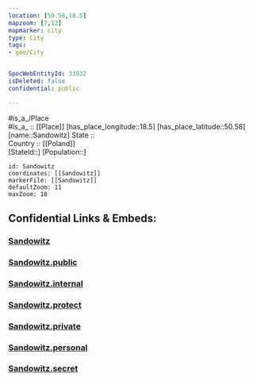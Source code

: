 ```yaml
---
location: [50.58,18.5] 
mapzoom: [7,12] 
mapmarker: city 
type: City
tags:
- geo/City


SpocWebEntityId: 33932
isDeleted: false
confidential: public

---
```

#is_a_/Place  
#is_a_ :: [[Place]] 
[has_place_longitude::18.5] 
[has_place_latitude::50.58] 
[name::Sandowitz] 
State ::  
Country :: [[Poland]]  
[StateId::] 
[Population::] 



```leaflet
id: Sandowitz
coordinates: [[Sandowitz]] 
markerFile: [[Sandowitz]] 
defaultZoom: 11 
maxZoom: 18
```


## Confidential Links & Embeds: 

### [Sandowitz](/_Standards/Earth/Continent/Europe/Europe~East/Poland/Provinces~Poland/Opole/City/Sandowitz.md) 

### [Sandowitz.public](/_public/Earth/Continent/Europe/Europe~East/Poland/Provinces~Poland/Opole/City/Sandowitz.public.md) 

### [Sandowitz.internal](/_internal/Earth/Continent/Europe/Europe~East/Poland/Provinces~Poland/Opole/City/Sandowitz.internal.md) 

### [Sandowitz.protect](/_protect/Earth/Continent/Europe/Europe~East/Poland/Provinces~Poland/Opole/City/Sandowitz.protect.md) 

### [Sandowitz.private](/_private/Earth/Continent/Europe/Europe~East/Poland/Provinces~Poland/Opole/City/Sandowitz.private.md) 

### [Sandowitz.personal](/_personal/Earth/Continent/Europe/Europe~East/Poland/Provinces~Poland/Opole/City/Sandowitz.personal.md) 

### [Sandowitz.secret](/_secret/Earth/Continent/Europe/Europe~East/Poland/Provinces~Poland/Opole/City/Sandowitz.secret.md)

